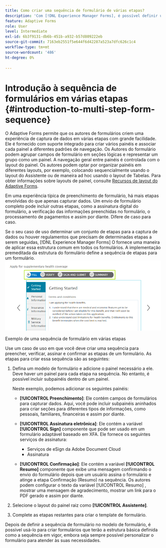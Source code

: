 ```yaml
---
title: Como criar uma sequência de formulário de várias etapas?
description: 'Com [!DNL Experience Manager Forms], é possível definir uma sequência de painéis de formulário para que os usuários naveguem e preencham um Formulário adaptável. Saiba mais usando a abordagem de caso de uso como exemplo para criar uma sequência de formulário em várias etapas. '
feature: Adaptive Forms
role: User
level: Intermediate
exl-id: 6b3f9131-db6b-451b-a932-b57d809222eb
source-git-commit: 7163eb2551f5e644f6d42287a523a7dfc626c1c4
workflow-type: tm+mt
source-wordcount: '486'
ht-degree: 0%

---
```


# Introdução à sequência de formulários em várias etapas {#introduction-to-multi-step-form-sequence}

O Adaptive Forms permite que os autores de formulários criem uma experiência de captura de dados em várias etapas com grande facilidade. Ele é fornecido com suporte integrado para criar vários painéis e associar cada painel a diferentes padrões de navegação. Os Autores do formulário podem agrupar campos de formulário em seções lógicas e representar um grupo como um painel. A navegação geral entre painéis é controlada com o layout do painel. Os autores podem optar por organizar painéis em diferentes layouts, por exemplo, colocando sequencialmente usando o layout do Assistente ou de maneira ad hoc usando o layout de Tabelas. Para obter informações sobre layouts de painel, consulte [Recursos de layout do Adaptive Forms](layout-capabilities-adaptive-forms.md).

Em uma experiência típica de preenchimento de formulário, há mais etapas envolvidas do que apenas capturar dados. Um envio de formulário completo pode incluir outras etapas, como a assinatura digital do formulário, a verificação das informações preenchidas no formulário, o processamento de pagamentos e assim por diante. Difere de caso para caso.

Se o seu caso de uso determinar um conjunto de etapas para a captura de dados ou houver regulamentos que precisam de determinadas etapas a serem seguidas, [!DNL Experience Manager Forms] O fornece uma maneira de aplicar essa estrutura comum em todos os formulários. A implementação premeditada da estrutura do formulário define a sequência de etapas para um formulário. ![Exemplo de uma sequência de formulário em várias etapas](assets/formpipeline.png)

Exemplo de uma sequência de formulário em várias etapas

Use um caso de uso em que você deve criar uma sequência para preencher, verificar, assinar e confirmar as etapas de um formulário. As etapas para criar essa sequência são as seguintes:

1. Defina um modelo de formulário e adicione o painel necessário a ele. Deve haver um painel para cada etapa na sequência. No entanto, é possível incluir subpainéis dentro de um painel.

   Neste exemplo, podemos adicionar os seguintes painéis:

   * **[!UICONTROL Preenchimento]**: Ele contém campos de formulários para capturar dados. Aqui, você pode incluir subpainéis aninhados para criar seções para diferentes tipos de informações, como pessoais, familiares, financeiras e assim por diante.

   <!--* **[!UICONTROL Verify]**: It contains the **[!UICONTROL Verify]** component that can be used in an XFA-based Adaptive Form. It displays the information captured in the Fill panel in read-only mode for verification.-->


   * **[!UICONTROL Assinatura eletrônica]**: Ele contém a variável **[!UICONTROL Sign]** componente que pode ser usado em um formulário adaptável baseado em XFA. Ele fornece os seguintes serviços de assinatura:

      * Serviços de eSign da Adobe Document Cloud
      * Assinatura
   * **[!UICONTROL Confirmação]**: Ele contém a variável **[!UICONTROL Resumo]** componente que exibe uma mensagem confirmando o envio do formulário depois que um usuário assina o formulário e atinge a etapa Confirmação (Resumo) na sequência. Os autores podem configurar o texto da variável [!UICONTROL Resumo] , mostrar uma mensagem de agradecimento, mostrar um link para o PDF gerado e assim por diante.



1. Selecione o layout do painel raiz como **[!UICONTROL Assistente]**.
1. Complete as etapas restantes para criar o template de formulário. <!-- For more information, see [Creating a custom Adaptive Form template](custom-adaptive-forms-templates.md). -->

Depois de definir a sequência de formulário no modelo de formulário, é possível usá-lo para criar formulários que terão a estrutura básica definida como a sequência em vigor, embora seja sempre possível personalizar o formulário para atender às suas necessidades.
